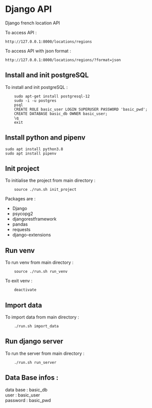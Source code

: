 # Django API

Django french location API

To access API :  

```
http://127.0.0.1:8000/locations/regions
```

To access API with json format :  

```
http://127.0.0.1:8000/locations/regions/?format=json
```

## Install and init postgreSQL

To install and init postgreSQL :

``` 
    sudo apt-get install postgresql-12 
    sudo -i -u postgres
    psql
    CREATE ROLE basic_user LOGIN SUPERUSER PASSWORD 'basic_pwd';
    CREATE DATABASE basic_db OWNER basic_user;
    \q
    exit
```

## Install python and pipenv
```
sudo apt install python3.8
sudo apt install pipenv
```

## Init project 

To initialise the project from main directory :

```
    source ./run.sh init_project
```

Packages are : 
 - Django 
 - psycopg2 
 - djangorestframework 
 - pandas 
 - requests 
 - django-extensions

## Run venv

To run venv from main directory : 

```
    source ./run.sh run_venv
```

To exit venv : 

```
    deactivate
```

## Import data

To import data from main directory : 

```
    ./run.sh import_data
```

## Run django server 

To run the server from main directory : 

```
    ./run.sh run_server
```

## Data Base infos :

data base : basic_db  
user : basic_user  
password : basic_pwd  
